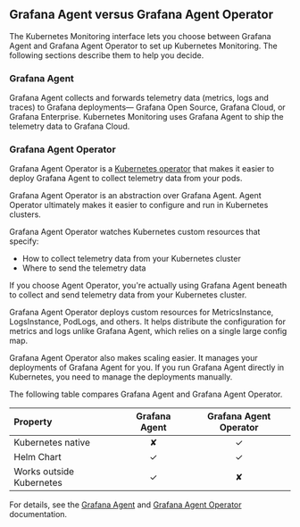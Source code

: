 ## Grafana Agent versus Grafana Agent Operator

The Kubernetes Monitoring interface lets you choose between Grafana Agent and Grafana Agent Operator to set up Kubernetes Monitoring. The following sections describe them to help you decide.

### Grafana Agent

Grafana Agent collects and forwards telemetry data (metrics, logs and traces) to Grafana deployments&mdash; Grafana Open Source, Grafana Cloud, or Grafana Enterprise. Kubernetes Monitoring uses Grafana Agent to ship the telemetry data to Grafana Cloud.

### Grafana Agent Operator

Grafana Agent Operator is a [Kubernetes operator](https://kubernetes.io/docs/concepts/extend-kubernetes/operator/) that makes it easier to deploy Grafana Agent to collect telemetry data from your pods.

Grafana Agent Operator is an abstraction over Grafana Agent. Agent Operator ultimately makes it easier to configure and run in Kubernetes clusters.

Grafana Agent Operator watches Kubernetes custom resources that specify:

- How to collect telemetry data from your Kubernetes cluster
- Where to send the telemetry data

If you choose Agent Operator, you're actually using Grafana Agent beneath to collect and send telemetry data from your Kubernetes cluster.

Grafana Agent Operator deploys custom resources for MetricsInstance, LogsInstance, PodLogs, and others. It helps distribute the configuration for metrics and logs unlike Grafana Agent, which relies on a single large config map.

Grafana Agent Operator also makes scaling easier. It manages your deployments of Grafana Agent for you. If you run Grafana Agent directly in Kubernetes, you need to manage the deployments manually.

The following table compares Grafana Agent and Grafana Agent Operator.

| Property                 | Grafana Agent | Grafana Agent Operator |
| :----------------------- | :-----------: | :--------------------: |
| Kubernetes native        |   &#x2718;    |        &#x2713;        |
| Helm Chart               |   &#x2713;    |        &#x2713;        |
| Works outside Kubernetes |   &#x2713;    |        &#x2718;        |

For details, see the [Grafana Agent](https://grafana.com/docs/agent/latest/) and [Grafana Agent Operator](https://grafana.com/docs/agent/latest/operator/) documentation.
